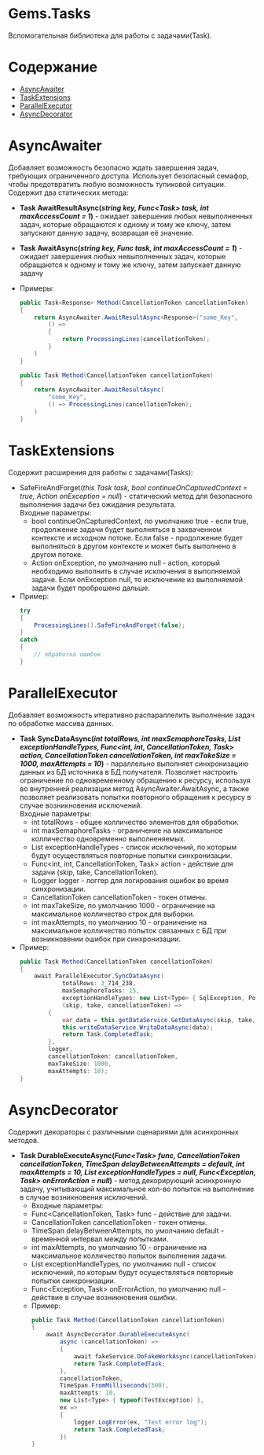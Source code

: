 # Gems.Tasks

Вспомогательная библиотека для работы с задачами(Task).

# Содержание

* [AsyncAwaiter](#asyncawaiter)
* [TaskExtensions](#taskextensions)
* [ParallelExecutor](#parallelexecutor)
* [AsyncDecorator](#asyncdecorator)

# AsyncAwaiter
Добавляет возможность безопасно ждать завершения задач, требующих ограниченного доступа. Использует безопасный семафор, чтобы предотвратить любую возможность тупиковой ситуации. Содержит два статических метода:
* __Task<T> AwaitResultAsync<T>(_string key, Func<Task<T>> task, int maxAccessCount = 1_)__ - ожидает завершения любых невыполненных задач, которые обращаются к одному и тому же ключу, затем запускают данную задачу, возвращая её значение.
* __Task AwaitAsync(_string key, Func<Task> task, int maxAccessCount = 1_)__ - ожидает завершения любых невыполненных задач, которые обращаются к одному и тому же ключу, затем запускает данную задачу
* Примеры:
    ```csharp
    public Task<Response> Method(CancellationToken cancellationToken)
    {
        return AsyncAwaiter.AwaitResultAsync<Response>("some_Key", 
            () => 
            {
                return ProcessingLines(cancellationToken);
            }
        )
    }
    ```

    ```csharp
    public Task Method(CancellationToken cancellationToken)
    {
        return AsyncAwaiter.AwaitResultAsync(
            "some_Key", 
            () => ProcessingLines(cancellationToken);
        )
    }
    ```


# TaskExtensions
Содержит расширения для работы с задачами(Tasks):

* SafeFireAndForget(_this Task task, bool continueOnCapturedContext = true, Action<Exception> onException = null_) - статический метод для безопасного выполнения задачи без ожидания результата.<br/>
Входные параметры:
    * bool continueOnCapturedContext, по умолчанию true - если true, продолжение задачи будет выполняться в захваченном контексте и исходном потоке. Если false - продолжение будет выполняться в другом контексте и может быть выполнено в другом потоке.
    * Action<Exception> onException, по умолчанию null - action, который необходимо выполнить в случае исключения в выполняемой задаче. Если onException null, то исключение из выполняемой задачи будет проброшено дальше.
* Пример:
    ```csharp
    try
    {
        ProcessingLines().SafeFireAndForget(false);
    }
    catch
    {
        // обработка ошибок
    }
    ```


# ParallelExecutor
Добавляет возможность итеративно распараллелить выполнение задач по обработке массива данных.
* __Task SyncDataAsync(_int totalRows, int maxSemaphoreTasks, List<Type> exceptionHandleTypes, Func<int, int, CancellationToken, Task> action, CancellationToken cancellationToken, int maxTakeSize = 1000, maxAttempts = 10_)__ - параллельно выполняет синхронизацию данных из БД источника в БД получателя. Позволяет настроить ограничение по одновременному обращению к ресурсу, используя во внутренней реализации метод AsyncAwaiter.AwaitAsync, а также позволяет реализовать попытки повторного обращения к ресурсу в случае возникновения исключений.<br/>
  Входные параметры:
  * int totalRows - общее колличество элементов для обработки.
  * int maxSemaphoreTasks - ограничение на максимальное колличество одновременно выполненяемых.
  * List<Type> exceptionHandleTypes - список исключений, по которым будут осуществляться повторные попытки синхронизации.
  * Func<int, int, CancellationToken, Task> action - действие для задачи (skip, take, CancellationToken).
  * ILogger logger - логгер для логирования ошибок во время синхронизации.
  * CancellationToken cancellationToken - токен отмены.
  * int maxTakeSize, по умолчанию 1000 - ограничение на максимальное колличество строк для выборки.
  * int maxAttempts, по умолчанию 10 - ограничение на максимальное колличество попыток связанных с БД при возникновении ошибок при синхронизации.
* Пример:
    ```csharp
    public Task Method(CancellationToken cancellationToken)
    {
        await ParallelExecutor.SyncDataAsync(
                totalRows: 3_714_238,
                maxSemaphoreTasks: 15,
                exceptionHandleTypes: new List<Type> { SqlException, PostgresException },
                (skip, take, cancellationToken) =>
            {
                var data = this.getDataService.GetDataAsync(skip, take, cancellationToken);
                this.writeDataService.WritaDataAsync(data);
                return Task.CompletedTask;
            },
            logger,
            cancellationToken: cancellationToken,
            maxTakeSize: 1000,
            maxAttempts: 10);
    }
    ```

  
# AsyncDecorator
Содержит декораторы с различными сценариями для асинхронных методов.
* __Task<TReturn> DurableExecuteAsync(_Func<Task<TReturn>> func, CancellationToken cancellationToken, TimeSpan delayBetweenAttempts = default, int maxAttempts = 10, List<Type> exceptionHandleTypes = null, Func<Exception, Task> onErrorAction = null_)__ - метод декорирующий асинхронную задачу, учитывающий максимальное кол-во попыток на выполнение в случае возникновения исключений.<br/>
  * Входные параметры:
  * Func<CancellationToken, Task<TReturn>> func - действие для задачи.
  * CancellationToken cancellationToken - токен отмены.
  * TimeSpan delayBetweenAttempts, по умолчанию default - временной интервал между попытками.
  * int maxAttempts, по умолчанию 10 - ограничение на максимальное колличество попыток выполнения задачи.
  * List<Type> exceptionHandleTypes, по умолчанию null - список исключений, по которым будут осуществляться повторные попытки синхронизации.
  * Func<Exception, Task> onErrorAction, по умолчанию null - действие в случае возникновения ошибки.
  * Пример:
    ```csharp
    public Task Method(CancellationToken cancellationToken)
    {
        await AsyncDecorator.DurableExecuteAsync(
            async (cancellationToken) =>
            {
                await fakeService.DoFakeWorkAsync(cancellationToken).ConfigureAwait(false);
                return Task.CompletedTask;
            },
            cancellationToken,
            TimeSpan.FromMilliseconds(500),
            maxAttempts: 10,
            new List<Type> { typeof(TestException) },
            ex =>
            {
                logger.LogError(ex, "Test error log");
                return Task.CompletedTask;
            })
    }
    ```
